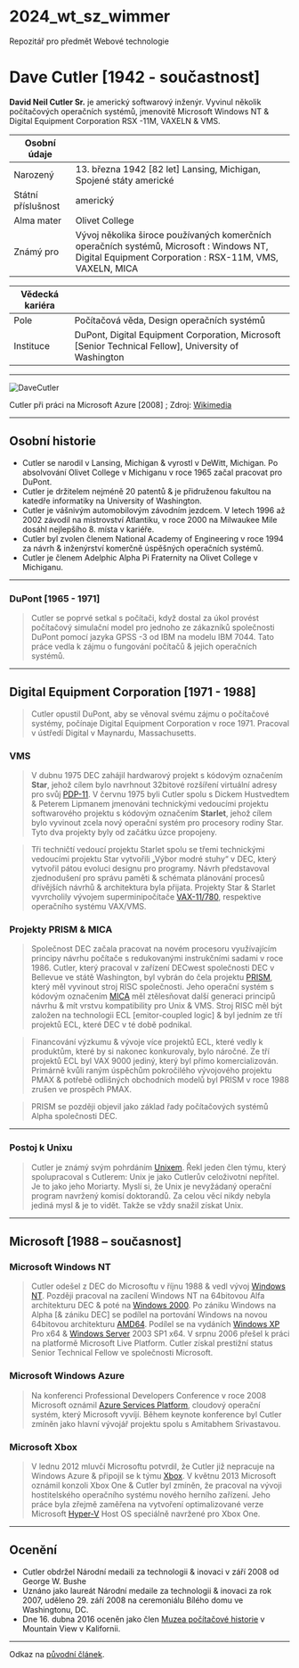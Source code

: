 # 2024_wt_sz_wimmer
Repozitář pro předmět Webové technologie

# Dave Cutler [1942 - součastnost]
**David Neil Cutler Sr.** je americký softwarový inženýr. Vyvinul několik počítačových operačních systémů, jmenovitě Microsoft Windows NT & Digital Equipment Corporation RSX -11M, VAXELN & VMS.

| **Osobní údaje** | |
| ----------- | ----------- |
| Narozený | 13. března 1942 [82 let] Lansing, Michigan, Spojené státy americké |
| Státní příslušnost | americký |
| Alma mater | Olivet College |
| Známý pro | Vývoj několika široce používaných komerčních operačních systémů, Microsoft : Windows NT, Digital Equipment Corporation : RSX-11M, VMS, VAXELN, MICA |

| **Vědecká kariéra** | |
| ----------- | ----------- |
| Pole | Počítačová věda, Design operačních systémů |
| Instituce | DuPont, Digital Equipment Corporation, Microsoft [Senior Technical Fellow], University of Washington |

---
![DaveCutler](https://upload.wikimedia.org/wikipedia/commons/thumb/f/f2/DavidCutler_WindowsAzure.JPG/640px-DavidCutler_WindowsAzure.JPG)

Cutler při práci na Microsoft Azure [2008] ; Zdroj: [Wikimedia](https://commons.wikimedia.org/wiki/Main_Page)

---
## Osobní historie
- Cutler se narodil v Lansing, Michigan & vyrostl v DeWitt, Michigan. Po absolvování Olivet College v Michiganu v roce 1965 začal pracovat pro DuPont.
- Cutler je držitelem nejméně 20 patentů & je přidruženou fakultou na katedře informatiky na University of Washington.
- Cutler je vášnivým automobilovým závodním jezdcem. V letech 1996 až 2002 závodil na mistrovství Atlantiku, v roce 2000 na Milwaukee Mile dosáhl nejlepšího 8. místa v kariéře.
- Cutler byl zvolen členem National Academy of Engineering v roce 1994 za návrh & inženýrství komerčně úspěšných operačních systémů.
- Cutler je členem Adelphic Alpha Pi Fraternity na Olivet College v Michiganu.

---
### DuPont  [1965 - 1971]
> Cutler se poprvé setkal s počítači, když dostal za úkol provést počítačový simulační model pro jednoho ze zákazníků společnosti DuPont pomocí jazyka GPSS -3 od IBM na modelu IBM 7044. Tato práce vedla k zájmu o fungování počítačů & jejich operačních systémů.

---
## Digital Equipment Corporation [1971 - 1988]
> Cutler opustil DuPont, aby se věnoval svému zájmu o počítačové systémy, počínaje Digital Equipment Corporation v roce 1971. Pracoval v ústředí Digital v Maynardu, Massachusetts.

### VMS
> V dubnu 1975 DEC zahájil hardwarový projekt s kódovým označením **Star**, jehož cílem bylo navrhnout 32bitové rozšíření virtuální adresy pro svůj [PDP-11](https://en.wikipedia.org/wiki/PDP-11). V červnu 1975 byli Cutler spolu s Dickem Hustvedtem & Peterem Lipmanem jmenováni technickými vedoucími projektu softwarového projektu s kódovým označením **Starlet**, jehož cílem bylo vyvinout zcela nový operační systém pro procesory rodiny Star. Tyto dva projekty byly od začátku úzce propojeny.

> Tři techničtí vedoucí projektu Starlet spolu se třemi technickými vedoucími projektu Star vytvořili „Výbor modré stuhy“ v DEC, který vytvořil pátou evoluci designu pro programy. Návrh představoval zjednodušení pro správu paměti & schémata plánování procesů dřívějších návrhů & architektura byla přijata. Projekty Star & Starlet vyvrcholily vývojem superminipočítače [VAX-11/780](https://en.wikipedia.org/wiki/VAX-11#VAX-11/780), respektive operačního systému VAX/VMS.

### Projekty PRISM & MICA
> Společnost DEC začala pracovat na novém procesoru využívajícím principy návrhu počítače s redukovanými instrukčními sadami [<RISC>](https://en.wikipedia.org/wiki/Reduced_instruction_set_computer) v roce 1986. Cutler, který pracoval v zařízení DECwest společnosti DEC v Bellevue ve státě Washington, byl vybrán do čela projektu [PRISM](https://en.wikipedia.org/wiki/DEC_PRISM), který měl vyvinout stroj RISC společnosti. Jeho operační systém s kódovým označením [MICA](https://en.wikipedia.org/wiki/DEC_MICA) měl ztělesňovat další generaci principů návrhu & mít vrstvu kompatibility pro Unix & VMS. Stroj RISC měl být založen na technologii ECL [emitor-coupled logic] & byl jedním ze tří projektů ECL, které DEC v té době podnikal.

> Financování výzkumu & vývoje více projektů ECL, které vedly k produktům, které by si nakonec konkurovaly, bylo náročné. Ze tří projektů ECL byl VAX 9000 jediný, který byl přímo komercializován. Primárně kvůli raným úspěchům pokročilého vývojového projektu PMAX & potřebě odlišných obchodních modelů byl PRISM v roce 1988 zrušen ve prospěch PMAX.

> PRISM se později objevil jako základ řady počítačových systémů Alpha společnosti DEC.

---
### Postoj k Unixu
> Cutler je známý svým pohrdáním [Unixem](https://en.wikipedia.org/wiki/Unix). Řekl jeden člen týmu, který spolupracoval s Cutlerem:
Unix je jako Cutlerův celoživotní nepřítel. Je to jako jeho Moriarty. Myslí si, že Unix je nevyžádaný operační program navržený komisí doktorandů. Za celou věcí nikdy nebyla jediná mysl & je to vidět. Takže se vždy snažil získat Unix.

---
## Microsoft [1988 – současnost]

### Microsoft Windows NT
> Cutler odešel z DEC do Microsoftu v říjnu 1988 & vedl vývoj [Windows NT](https://en.wikipedia.org/wiki/Windows_NT). Později pracoval na zacílení Windows NT na 64bitovou Alfa architekturu DEC & poté na [Windows 2000](https://en.wikipedia.org/wiki/Windows_2000). Po zániku Windows na Alpha [& zániku DEC] se podílel na portování Windows na novou 64bitovou architekturu [AMD64](https://en.wikipedia.org/wiki/X86-64). Podílel se na vydáních [Windows XP](https://en.wikipedia.org/wiki/Windows_XP) Pro x64 & [Windows Server](https://en.wikipedia.org/wiki/Windows_Server) 2003 SP1 x64. V srpnu 2006 přešel k práci na platformě Microsoft Live Platform. Cutler získal prestižní status Senior Technical Fellow ve společnosti Microsoft.

### Microsoft Windows Azure
> Na konferenci Professional Developers Conference v roce 2008 Microsoft oznámil [Azure Services Platform](https://en.wikipedia.org/wiki/Microsoft_Azure), cloudový operační systém, který Microsoft vyvíjí. Během keynote konference byl Cutler zmíněn jako hlavní vývojář projektu spolu s Amitabhem Srivastavou.

### Microsoft Xbox
> V lednu 2012 mluvčí Microsoftu potvrdil, že Cutler již nepracuje na Windows Azure & připojil se k týmu [Xbox](https://en.wikipedia.org/wiki/Xbox_(console)). V květnu 2013 Microsoft oznámil konzoli Xbox One & Cutler byl zmíněn, že pracoval na vývoji hostitelského operačního systému nového herního zařízení. Jeho práce byla zřejmě zaměřena na vytvoření optimalizované verze Microsoft [Hyper-V](https://en.wikipedia.org/wiki/Hyper-V) Host OS speciálně navržené pro Xbox One.

---
## Ocenění
- Cutler obdržel Národní medaili za technologii & inovaci v září 2008 od George W. Bushe
- Uznáno jako laureát Národní medaile za technologii & inovaci za rok 2007, uděleno 29. září 2008 na ceremoniálu Bílého domu ve Washingtonu, DC. 
- Dne 16. dubna 2016 oceněn jako člen [Muzea počítačové historie](https://en.wikipedia.org/wiki/Computer_History_Museum) v Mountain View v Kalifornii.

---
Odkaz na [původní článek](https://en.wikipedia.org/wiki/Dave_Cutler).
